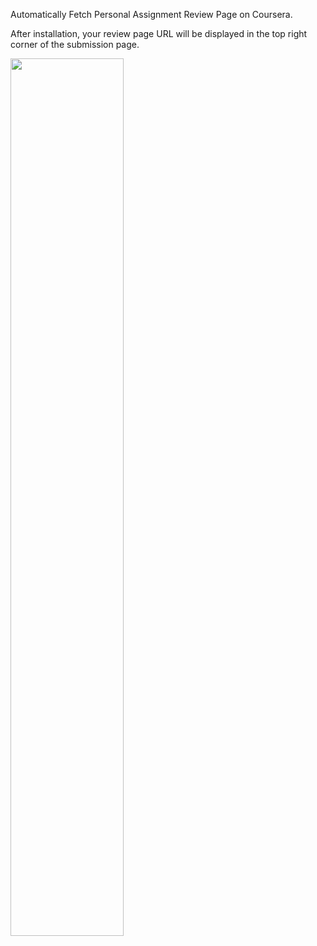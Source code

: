 Automatically Fetch Personal Assignment Review Page on Coursera.

After installation, your review page URL will be displayed in the top right corner of the submission page.


<img src="https://i.imgur.com/YHBPWO7.png" width="60%">
